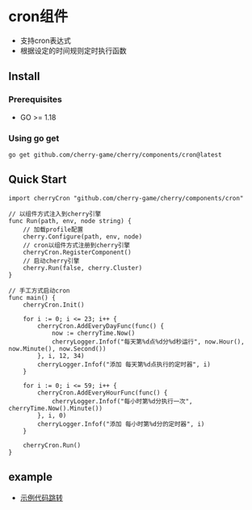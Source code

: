 # cron组件

- 支持cron表达式
- 根据设定的时间规则定时执行函数

## Install

### Prerequisites
- GO >= 1.18

### Using go get
```
go get github.com/cherry-game/cherry/components/cron@latest
```


## Quick Start
```
import cherryCron "github.com/cherry-game/cherry/components/cron"
```


```
// 以组件方式注入到cherry引擎
func Run(path, env, node string) {
    // 加载profile配置
    cherry.Configure(path, env, node)
    // cron以组件方式注册到cherry引擎
    cherryCron.RegisterComponent()
    // 启动cherry引擎
    cherry.Run(false, cherry.Cluster)
}

// 手工方式启动cron
func main() {
    cherryCron.Init()

    for i := 0; i <= 23; i++ {
        cherryCron.AddEveryDayFunc(func() {
            now := cherryTime.Now()
            cherryLogger.Infof("每天第%d点%d分%d秒运行", now.Hour(), now.Minute(), now.Second())
        }, i, 12, 34)
        cherryLogger.Infof("添加 每天第%d点执行的定时器", i)
    }

    for i := 0; i <= 59; i++ {
        cherryCron.AddEveryHourFunc(func() {
            cherryLogger.Infof("每小时第%d分执行一次", cherryTime.Now().Minute())
        }, i, 0)
        cherryLogger.Infof("添加 每小时第%d分的定时器", i)
    }

    cherryCron.Run()
}

```

## example
- [示例代码跳转](#)